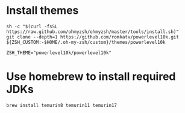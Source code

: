 # Install themes

    sh -c "$(curl -fsSL https://raw.github.com/ohmyzsh/ohmyzsh/master/tools/install.sh)"
    git clone --depth=1 https://github.com/romkatv/powerlevel10k.git ${ZSH_CUSTOM:-$HOME/.oh-my-zsh/custom}/themes/powerlevel10k

    ZSH_THEME="powerlevel10k/powerlevel10k"
    
# Use homebrew to install required JDKs

    brew install temurin8 temurin11 temurin17
